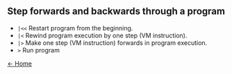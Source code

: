 ## Step forwards and backwards through a program

* `|<<` Restart program from the beginning.
* `|<` Rewind program execution by one step (VM instruction).
* `|>` Make one step (VM instruction) forwards in program execution.
* `>` Run program

[← Home](#home)
